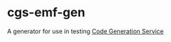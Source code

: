 # cgs-emf-gen
A generator for use in testing [Code Generation Service](https://github.com/robcrocombe/code-generation-service)
